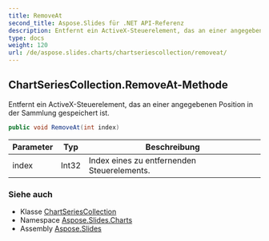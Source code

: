 ```yaml
---
title: RemoveAt
second_title: Aspose.Slides für .NET API-Referenz
description: Entfernt ein ActiveX-Steuerelement, das an einer angegebenen Position in der Sammlung gespeichert ist.
type: docs
weight: 120
url: /de/aspose.slides.charts/chartseriescollection/removeat/
---
```


## ChartSeriesCollection.RemoveAt-Methode

Entfernt ein ActiveX-Steuerelement, das an einer angegebenen Position in der Sammlung gespeichert ist.

```csharp
public void RemoveAt(int index)
```

| Parameter | Typ | Beschreibung |
| --- | --- | --- |
| index | Int32 | Index eines zu entfernenden Steuerelements. |

### Siehe auch

* Klasse [ChartSeriesCollection](../../chartseriescollection)
* Namespace [Aspose.Slides.Charts](../../chartseriescollection)
* Assembly [Aspose.Slides](../../../)

<!-- DO NOT EDIT: generiert von xmldocmd für Aspose.Slides.dll -->